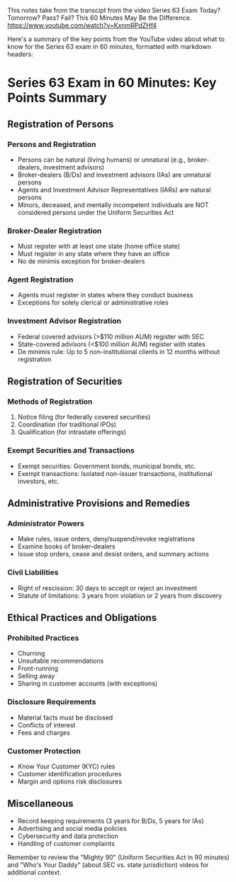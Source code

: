 This notes take from the transcipt from the video 
Series 63 Exam Today? Tomorrow? Pass? Fail? This 60 Minutes May Be the Difference.
https://www.youtube.com/watch?v=KxnmRPdZHf4

Here's a summary of the key points from the YouTube video about what to know for the Series 63 exam in 60 minutes, formatted with markdown headers:

# Series 63 Exam in 60 Minutes: Key Points Summary

## Registration of Persons

### Persons and Registration
- Persons can be natural (living humans) or unnatural (e.g., broker-dealers, investment advisors)
- Broker-dealers (B/Ds) and investment advisors (IAs) are unnatural persons
- Agents and Investment Advisor Representatives (IARs) are natural persons
- Minors, deceased, and mentally incompetent individuals are NOT considered persons under the Uniform Securities Act

### Broker-Dealer Registration
- Must register with at least one state (home office state)
- Must register in any state where they have an office
- No de minimis exception for broker-dealers

### Agent Registration
- Agents must register in states where they conduct business
- Exceptions for solely clerical or administrative roles

### Investment Advisor Registration
- Federal covered advisors (>$110 million AUM) register with SEC
- State-covered advisors (<$100 million AUM) register with states
- De minimis rule: Up to 5 non-institutional clients in 12 months without registration

## Registration of Securities

### Methods of Registration
1. Notice filing (for federally covered securities)
2. Coordination (for traditional IPOs)
3. Qualification (for intrastate offerings)

### Exempt Securities and Transactions
- Exempt securities: Government bonds, municipal bonds, etc.
- Exempt transactions: Isolated non-issuer transactions, institutional investors, etc.

## Administrative Provisions and Remedies

### Administrator Powers
- Make rules, issue orders, deny/suspend/revoke registrations
- Examine books of broker-dealers
- Issue stop orders, cease and desist orders, and summary actions

### Civil Liabilities
- Right of rescission: 30 days to accept or reject an investment
- Statute of limitations: 3 years from violation or 2 years from discovery

## Ethical Practices and Obligations

### Prohibited Practices
- Churning
- Unsuitable recommendations
- Front-running
- Selling away
- Sharing in customer accounts (with exceptions)

### Disclosure Requirements
- Material facts must be disclosed
- Conflicts of interest
- Fees and charges

### Customer Protection
- Know Your Customer (KYC) rules
- Customer identification procedures
- Margin and options risk disclosures

## Miscellaneous

- Record keeping requirements (3 years for B/Ds, 5 years for IAs)
- Advertising and social media policies
- Cybersecurity and data protection
- Handling of customer complaints

Remember to review the "Mighty 90" (Uniform Securities Act in 90 minutes) and "Who's Your Daddy" (about SEC vs. state jurisdiction) videos for additional context.